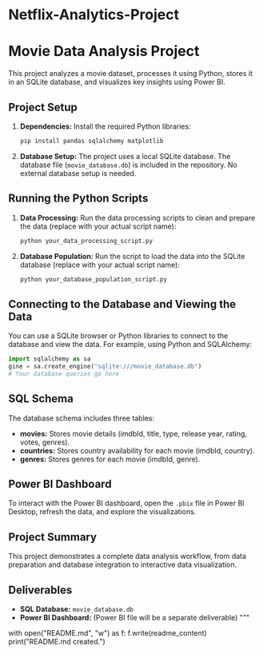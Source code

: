 # Netflix-Analytics-Project
# Movie Data Analysis Project

This project analyzes a movie dataset, processes it using Python, stores it in an SQLite database, and visualizes key insights using Power BI.

## Project Setup

1.  **Dependencies:** Install the required Python libraries:
    ```bash
    pip install pandas sqlalchemy matplotlib
    ```

2.  **Database Setup:**  The project uses a local SQLite database. The database file (`movie_database.db`) is included in the repository. No external database setup is needed.

## Running the Python Scripts

1.  **Data Processing:** Run the data processing scripts to clean and prepare the data (replace with your actual script name):
    ```bash
    python your_data_processing_script.py
    ```

2.  **Database Population:** Run the script to load the data into the SQLite database (replace with your actual script name):
    ```bash
    python your_database_population_script.py
    ```

## Connecting to the Database and Viewing the Data

You can use a SQLite browser or Python libraries to connect to the database and view the data.  For example, using Python and SQLAlchemy:
```python
import sqlalchemy as sa
gine = sa.create_engine("sqlite:///movie_database.db")
# Your database queries go here
```

## SQL Schema

The database schema includes three tables:

*   **movies:** Stores movie details (imdbId, title, type, release year, rating, votes, genres).
*   **countries:** Stores country availability for each movie (imdbId, country).
*   **genres:** Stores genres for each movie (imdbId, genre).

## Power BI Dashboard

To interact with the Power BI dashboard, open the `.pbix` file in Power BI Desktop, refresh the data, and explore the visualizations.

## Project Summary

This project demonstrates a complete data analysis workflow, from data preparation and database integration to interactive data visualization.

## Deliverables

*   **SQL Database:** `movie_database.db`
*   **Power BI Dashboard:** (Power BI file will be a separate deliverable)
"""

with open("README.md", "w") as f:
    f.write(readme_content)
print("README.md created.")
